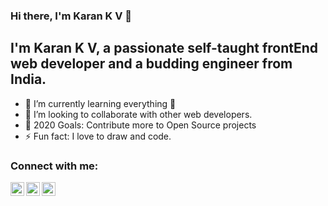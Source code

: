 ### Hi there, I'm Karan K V 👋



## I'm Karan K V, a passionate self-taught frontEnd web developer and a budding engineer from India.

- 🌱 I’m currently learning everything 🤣
- 👯 I’m looking to collaborate with other web developers.
- 🥅 2020 Goals: Contribute more to Open Source projects
- ⚡ Fun fact: I love to draw and  code.


### Connect with me:


[<img align="left" alt="codeSTACKr | Twitter" width="22px" src="https://cdn.jsdelivr.net/npm/simple-icons@v3/icons/twitter.svg" />][twitter]
[<img align="left" alt="codeSTACKr | LinkedIn" width="22px" src="https://cdn.jsdelivr.net/npm/simple-icons@v3/icons/linkedin.svg" />][linkedin]
[<img align="left" alt="codeSTACKr | Instagram" width="22px" src="https://cdn.jsdelivr.net/npm/simple-icons@v3/icons/instagram.svg" />][instagram]

<br />



[twitter]: https://twitter.com/KaranKV9
[instagram]: https://www.instagram.com/karan_.26._/?hl=en
[linkedin]: https://www.linkedin.com/in/karankv/
